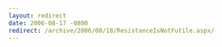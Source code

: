 ```yaml
---
layout: redirect
date: 2006-08-17 -0800
redirect: /archive/2006/08/18/ResistanceIsNotFutile.aspx/
---
```

